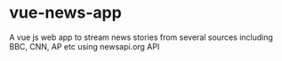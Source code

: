 # vue-news-app
A vue js web app to stream news stories from several sources including BBC, CNN, AP etc using newsapi.org API

